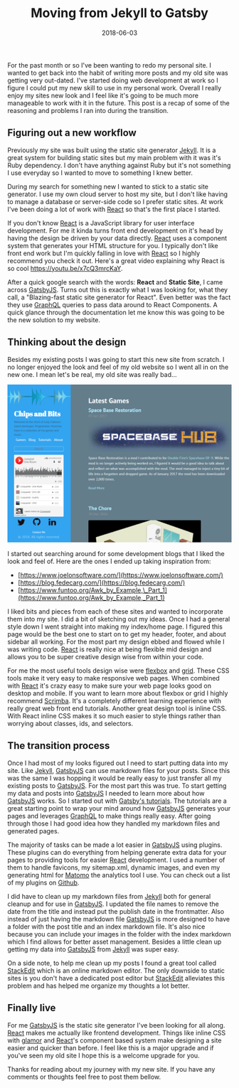 ﻿---
title: Moving from Jekyll to Gatsby
date: '2018-06-03'
tags: [react, javascript, jekyll, gatsby, portfolio, site]
category: blog
description: My journey from Jekyll to GatsbyJS with some tips and tricks to hopefully help you make the transfer as well.
comments: true
---

For the past month or so I've been wanting to redo my personal site. I wanted to get back into the habit of writing more posts and my old site was getting very out-dated. I've started doing web development at work so I figure I could put my new skill to use in my personal work. Overall I really enjoy my sites new look and I feel like it's going to be much more manageable to work with it in the future. This post is a recap of some of the reasoning and problems I ran into during the transition.

## Figuring out a new workflow

Previously my site was built using the static site generator [Jekyll]. It is a great system for building static sites but my main problem with it was it's Ruby dependency. I don't have anything against Ruby but it's not something I use everyday so I wanted to move to something I knew better.

During my search for something new I wanted to stick to a static site generator. I use my own cloud server to host my site, but I don't like having to manage a database or server-side code so I prefer static sites. At work I've been doing a lot of work with [React] so that's the first place I started.

If you don't know [React] is a JavaScript library for user interface development. For me it kinda turns front end development on it's head by having the design be driven by your data directly. [React] uses a component system that generates your HTML structure for you. I typically don't like front end work but I'm quickly falling in love with [React] so I highly recommend you check it out. Here's a great video explaining why React is so cool <https://youtu.be/x7cQ3mrcKaY>.

After a quick google search with the words: **React** and **Static Site**, I came across [GatsbyJS]. Turns out this is exactly what I was looking for, what they call, a "Blazing-fast static site generator for React". Even better was the fact they use [GraphQL] queries to pass data around to React Components. A quick glance through the documentation let me know this was going to be the new solution to my website.

## Thinking about the design

Besides my existing posts I was going to start this new site from scratch. I no longer enjoyed the look and feel of my old website so I went all in on the new one. I mean let's be real, my old site was really bad...

![Picture of my old website](old-site.png)

I started out searching around for some development blogs that I liked the look and feel of. Here are the ones I ended up taking inspiration from:

- [https://www.joelonsoftware.com/](https://www.joelonsoftware.com/)
- [https://blog.fedecarg.com/](https://blog.fedecarg.com/)
- [https://www.funtoo.org/Awk_by_Example,\_Part_1](https://www.funtoo.org/Awk_by_Example,_Part_1)

I liked bits and pieces from each of these sites and wanted to incorporate them into my site. I did a bit of sketching out my ideas. Once I had a general style down I went straight into making my index/home page. I figured this page would be the best one to start on to get my header, footer, and about sidebar all working. For the most part my design ebbed and flowed while I was writing code. [React] is really nice at being flexible mid design and allows you to be super creative design wise from within your code.

For me the most useful tools design wise were [flexbox](https://www.w3schools.com/Css/css3_flexbox.asp) and [grid](https://www.w3schools.com/css/css_grid.asp). These CSS tools make it very easy to make responsive web pages. When combined with [React] it's crazy easy to make sure your web page looks good on desktop and mobile. If you want to learn more about flexbox or grid I highly recommend [Scrimba](https://scrimba.com/). It's a completely different learning experience with really great web front end tutorials. Another great design tool is inline CSS. With React inline CSS makes it so much easier to style things rather than worrying about classes, ids, and selectors.

## The transition process

Once I had most of my looks figured out I need to start putting data into my site. Like [Jekyll], [GatsbyJS] can use markdown files for your posts. Since this was the same I was hopping it would be really easy to just transfer all my existing posts to [GatsbyJS]. For the most part this was true. To start getting my data and posts into [GatsbyJS] I needed to learn more about how [GatsbyJS] works. So I started out with [Gatsby's tutorials](https://www.gatsbyjs.org/tutorial/). The tutorials are a great starting point to wrap your mind around how [GatsbyJS] generates your pages and leverages [GraphQL] to make things really easy. After going through those I had good idea how they handled my markdown files and generated pages.

The majority of tasks can be made a lot easier in [GatsbyJS] using plugins. These plugins can do everything from helping generate extra data for your pages to providing tools for easier [React] development. I used a number of them to handle favicons, my sitemap.xml, dynamic images, and even my generating html for [Matomo](https://matomo.org/) the analytics tool I use. You can check out a list of my plugins on [Github](https://github.com/cxsquared/portfolio-v3/blob/master/gatsby-config.js).

I did have to clean up my markdown files from [Jekyll] both for general cleanup and for use in [GatsbyJS]. I updated the file names to remove the date from the title and instead put the publish date in the frontmatter. Also instead of just having the markdown file [GatsbyJS] is more designed to have a folder with the post title and an index markdown file. It's also nice because you can include your images in the folder with the index markdown which I find allows for better asset management. Besides a little clean up getting my data into [GatsbyJS] from [Jekyll] was super easy.

On a side note, to help me clean up my posts I found a great tool called [StackEdit](https://stackedit.io/) which is an online markdown editor. The only downside to static sites is you don't have a dedicated post editor but [StackEdit](https://stackedit.io/) alleviates this problem and has helped me organize my thoughts a lot better.

## Finally live

For me [GatsbyJS] is the static site generator I've been looking for all along. [React] makes me actually like frontend development. Things like inline CSS with [glamor](https://github.com/threepointone/glamor) and [React]'s component based system make designing a site easier and quicker than before. I feel like this is a major upgrade and if you've seen my old site I hope this is a welcome upgrade for you.

Thanks for reading about my journey with my new site. If you have any comments or thoughts feel free to post them bellow.

[jekyll]: https://jekyllrb.com/
[react]: https://reactjs.org/
[gatsbyjs]: https://www.gatsbyjs.org/
[graphql]: https://graphql.org/
